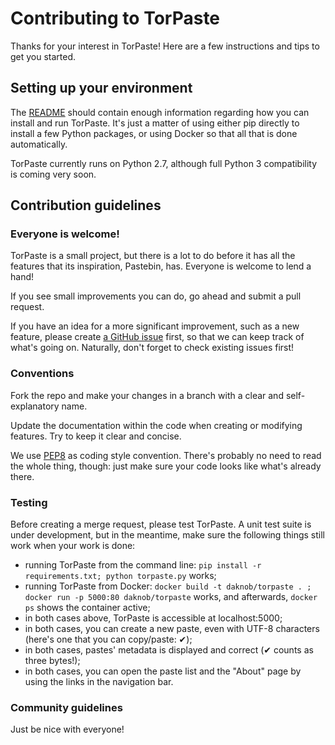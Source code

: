 # Contributing to TorPaste

Thanks for your interest in TorPaste! Here are a few instructions and tips to get you started.

## Setting up your environment

The [README](https://github.com/DaKnOb/TorPaste/blob/master/README.md) should contain enough information regarding how you can install and run TorPaste. It's just a matter of using either pip directly to install a few Python packages, or using Docker so that all that is done automatically.

TorPaste currently runs on Python 2.7, although full Python 3 compatibility is coming very soon.

## Contribution guidelines

### Everyone is welcome!

TorPaste is a small project, but there is a lot to do before it has all the features that its inspiration, Pastebin, has. Everyone is welcome to lend a hand! 

If you see small improvements you can do, go ahead and submit a pull request.

If you have an idea for a more significant improvement, such as a new feature, please create [a GitHub issue](https://github.com/DaKnOb/TorPaste/issues) first, so that we can keep track of what's going on. Naturally, don't forget to check existing issues first!

### Conventions

Fork the repo and make your changes in a branch with a clear and self-explanatory name.

Update the documentation within the code when creating or modifying features. Try to keep it clear and concise.

We use [PEP8](https://www.python.org/dev/peps/pep-0008/) as coding style convention. There's probably no need to read the whole thing, though: just make sure your code looks like what's already there.

### Testing

Before creating a merge request, please test TorPaste. A unit test suite is under development, but in the meantime, make sure the following things still work when your work is done:

- running TorPaste from the command line: `pip install -r requirements.txt; python torpaste.py` works;
- running TorPaste from Docker: `docker build -t daknob/torpaste . ; docker run -p 5000:80 daknob/torpaste` works, and afterwards, `docker ps` shows the container active;
- in both cases above, TorPaste is accessible at localhost:5000;
- in both cases, you can create a new paste, even with UTF-8 characters (here's one that you can copy/paste: ✔);
- in both cases, pastes' metadata is displayed and correct (✔ counts as three bytes!);
- in both cases, you can open the paste list and the "About" page by using the links in the navigation bar.


### Community guidelines

Just be nice with everyone!
